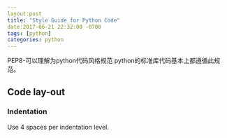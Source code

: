 ```yaml
---
layout:post
title: "Style Guide for Python Code"
date:2017-06-21 22:32:00 -0700
tags: [python]
categories: python
---
```



PEP8-可以理解为python代码风格规范
python的标准库代码基本上都遵循此规范。

## Code lay-out
### Indentation
Use 4 spaces per indentation level.
